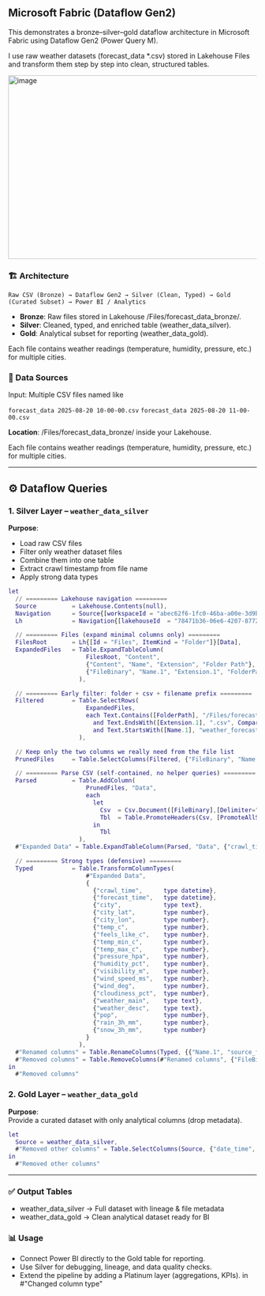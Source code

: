 ## Microsoft Fabric (Dataflow Gen2)

This demonstrates a bronze–silver–gold dataflow architecture in Microsoft Fabric using Dataflow Gen2 (Power Query M).

I use raw weather datasets (forecast_data *.csv) stored in Lakehouse Files and transform them step by step into clean, structured tables.

<img width="1563" height="372" alt="image" src="https://github.com/user-attachments/assets/396bfc79-d49f-40b7-a3ca-483303632257" />


### 🏗️ Architecture
```Raw CSV (Bronze) → Dataflow Gen2 → Silver (Clean, Typed) → Gold (Curated Subset) → Power BI / Analytics```

- **Bronze**: Raw files stored in Lakehouse /Files/forecast_data_bronze/.
- **Silver**: Cleaned, typed, and enriched table (weather_data_silver).
- **Gold**: Analytical subset for reporting (weather_data_gold).

Each file contains weather readings (temperature, humidity, pressure, etc.) for multiple cities.

### 📂 Data Sources
Input: Multiple CSV files named like

```forecast_data 2025-08-20 10-00-00.csv```
```forecast_data 2025-08-20 11-00-00.csv```

**Location**: /Files/forecast_data_bronze/ inside your Lakehouse.

Each file contains weather readings (temperature, humidity, pressure, etc.) for multiple cities.

---

## ⚙️ Dataflow Queries

### 1. Silver Layer – `weather_data_silver`

**Purpose**:  
- Load raw CSV files  
- Filter only weather dataset files  
- Combine them into one table  
- Extract crawl timestamp from file name  
- Apply strong data types  

```m
let
  // ========= Lakehouse navigation =========
  Source          = Lakehouse.Contents(null),
  Navigation      = Source{[workspaceId = "abec62f6-1fc0-46ba-a00e-3d9b73229de3"]}[Data],
  Lh              = Navigation{[lakehouseId  = "78471b36-06e6-4207-8772-243722b76e5b"]}[Data],

  // ========= Files (expand minimal columns only) =========
  FilesRoot       = Lh{[Id = "Files", ItemKind = "Folder"]}[Data],
  ExpandedFiles   = Table.ExpandTableColumn(
                      FilesRoot, "Content",
                      {"Content", "Name", "Extension", "Folder Path"},
                      {"FileBinary", "Name.1", "Extension.1", "FolderPath"}
                    ),

  // ========= Early filter: folder + csv + filename prefix =========
  Filtered        = Table.SelectRows(
                      ExpandedFiles,
                      each Text.Contains([FolderPath], "/Files/forecast_data_bronze/", Comparer.OrdinalIgnoreCase)
                        and Text.EndsWith([Extension.1], ".csv", Comparer.OrdinalIgnoreCase)
                        and Text.StartsWith([Name.1], "weather_forecast ")
                    ),

  // Keep only the two columns we really need from the file list
  PrunedFiles     = Table.SelectColumns(Filtered, {"FileBinary", "Name.1"}),

  // ========= Parse CSV (self-contained, no helper queries) =========
  Parsed          = Table.AddColumn(
                      PrunedFiles, "Data",
                      each
                        let
                          Csv  = Csv.Document([FileBinary],[Delimiter=",", Encoding=65001, QuoteStyle=QuoteStyle.Csv]),
                          Tbl  = Table.PromoteHeaders(Csv, [PromoteAllScalars=true])
                        in
                          Tbl
                    ),
  #"Expanded Data" = Table.ExpandTableColumn(Parsed, "Data", {"crawl_time", "city", "city_lat", "city_lon", "forecast_time", "temp_c", "feels_like_c", "temp_min_c", "temp_max_c", "pressure_hpa", "humidity_pct", "visibility_m", "wind_speed_ms", "wind_deg", "cloudiness_pct", "weather_main", "weather_desc", "pop", "rain_3h_mm", "snow_3h_mm"}, {"crawl_time", "city", "city_lat", "city_lon", "forecast_time", "temp_c", "feels_like_c", "temp_min_c", "temp_max_c", "pressure_hpa", "humidity_pct", "visibility_m", "wind_speed_ms", "wind_deg", "cloudiness_pct", "weather_main", "weather_desc", "pop", "rain_3h_mm", "snow_3h_mm"}),

  // ========= Strong types (defensive) =========
  Typed           = Table.TransformColumnTypes(
                      #"Expanded Data",
                      {
                        {"crawl_time",      type datetime},
                        {"forecast_time",   type datetime},
                        {"city",            type text},
                        {"city_lat",        type number},
                        {"city_lon",        type number},
                        {"temp_c",          type number},
                        {"feels_like_c",    type number},
                        {"temp_min_c",      type number},
                        {"temp_max_c",      type number},
                        {"pressure_hpa",    type number},
                        {"humidity_pct",    type number},
                        {"visibility_m",    type number},
                        {"wind_speed_ms",   type number},
                        {"wind_deg",        type number},
                        {"cloudiness_pct",  type number},
                        {"weather_main",    type text},
                        {"weather_desc",    type text},
                        {"pop",             type number},
                        {"rain_3h_mm",      type number},
                        {"snow_3h_mm",      type number}
                      }
                    ),
  #"Renamed columns" = Table.RenameColumns(Typed, {{"Name.1", "source_file"}}),
  #"Removed columns" = Table.RemoveColumns(#"Renamed columns", {"FileBinary"})
in
  #"Removed columns"
```

### 2. Gold Layer – `weather_data_gold`
**Purpose**:  
Provide a curated dataset with only analytical columns (drop metadata).  
```m
let
  Source = weather_data_silver,
  #"Removed other columns" = Table.SelectColumns(Source, {"date_time", "city", "temperature(°C)", "feels_like(°C)", "temp_min(°C)", "temp_max(°C)", "pressure(hPa)", "humidity(%)", "visibility(m)", "wind_speed(m/s)", "wind_deg(°)", "cloudiness(%)", "weather_main", "weather_description"})
in
  #"Removed other columns"
```
---

### ✅ Output Tables
- weather_data_silver → Full dataset with lineage & file metadata
- weather_data_gold → Clean analytical dataset ready for BI

### 📊 Usage
- Connect Power BI directly to the Gold table for reporting.
- Use Silver for debugging, lineage, and data quality checks.
- Extend the pipeline by adding a Platinum layer (aggregations, KPIs).
in
#"Changed column type"
